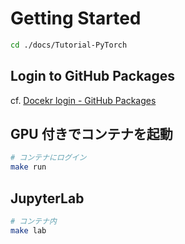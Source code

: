# Getting Started

```sh
cd ./docs/Tutorial-PyTorch
```



## Login to GitHub Packages

cf. [Docekr login - GitHub Packages](../Tutorial-GitHub/packages)



## GPU 付きでコンテナを起動

```sh
# コンテナにログイン
make run
```



## JupyterLab

```sh
# コンテナ内
make lab
```
